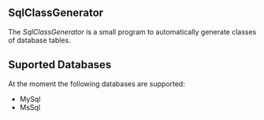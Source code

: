 ## SqlClassGenerator
The *SqlClassGenerator* is a small program to automatically generate classes of database tables.

## Suported Databases
At the moment the following databases are supported:
- MySql
- MsSql